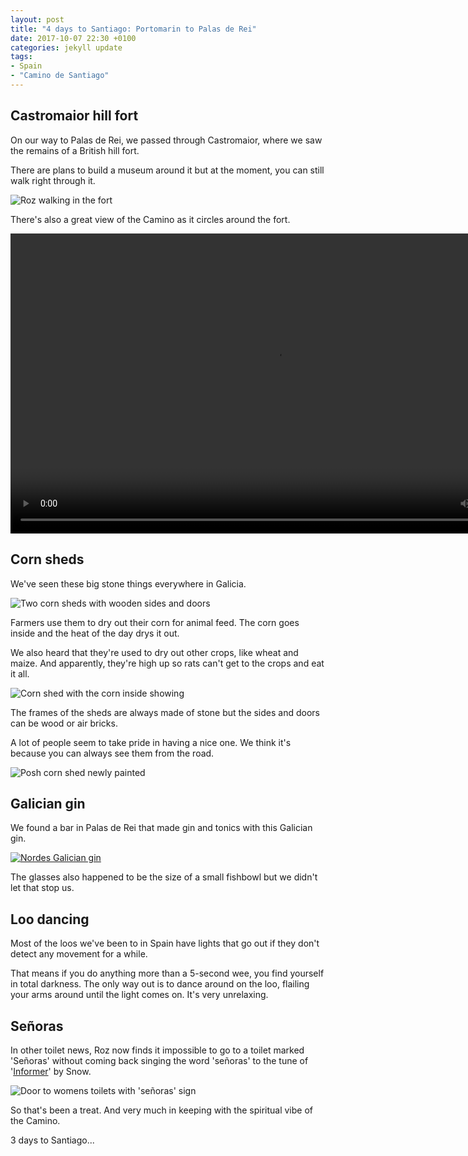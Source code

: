 ```yaml
---
layout: post
title: "4 days to Santiago: Portomarin to Palas de Rei"
date: 2017-10-07 22:30 +0100
categories: jekyll update
tags:
- Spain
- "Camino de Santiago"
---
```


## Castromaior hill fort

On our way to Palas de Rei, we passed through Castromaior, where we saw the remains of a British hill fort.

There are plans to build a museum around it but at the moment, you can still walk right through it.

![Roz walking in the fort](https://github.com/tombye/trexit/raw/gh-pages/assets/images/roz-in-castromaior-fort.jpg)

There's also a great view of the Camino as it circles around the fort.

<video src="https://github.com/tombye/trexit/raw/gh-pages/assets/images/view-from-castromaior-fort.mp4" controls height="480" width="848" preload="metadata"><a href="https://github.com/tombye/trexit/raw/gh-pages/assets/images/view-from-castromaior-fort.mp4">Download this video of the view from Castromaior fort.</a></video>

## Corn sheds

We've seen these big stone things everywhere in Galicia.

![Two corn sheds with wooden sides and doors](https://github.com/tombye/trexit/raw/gh-pages/assets/images/corn-sheds-in-shade.jpg)

Farmers use them to dry out their corn for animal feed. The corn goes inside and the heat of the day drys it out.

We also heard that they're used to dry out other crops, like wheat and maize. And apparently, they're high up so rats can't get to the crops and eat it all.

![Corn shed with the corn inside showing](https://github.com/tombye/trexit/raw/gh-pages/assets/images/corn-shed-with-corn-showing.jpg)

The frames of the sheds are always made of stone but the sides and doors can be wood or air bricks.

A lot of people seem to take pride in having a nice one. We think it's because you can always see them from the road.

![Posh corn shed newly painted](https://github.com/tombye/trexit/raw/gh-pages/assets/images/fancy-corn-shed.jpg)

## Galician gin

We found a bar in Palas de Rei that made gin and tonics with this Galician gin.

<a href="https://www.ginfestival.com/products/nordes"><img src="https://github.com/tombye/trexit/raw/gh-pages/assets/images/nordes-gin.jpg" alt="Nordes Galician gin" /></a>

The glasses also happened to be the size of a small fishbowl but we didn't let that stop us.

## Loo dancing

Most of the loos we've been to in Spain have lights that go out if they don't detect any movement for a while. 

That means if you do anything more than a 5-second wee, you find yourself in total darkness. The only way out is to dance around on the loo, flailing your arms around until the light comes on. It's very unrelaxing.

## Señoras 

In other toilet news, Roz now finds it impossible to go to a toilet marked 'Señoras' without coming back singing the word 'señoras' to the tune of '[Informer](https://m.youtube.com/watch?v=StlMdNcvCJo?t=12s)' by Snow. 

![Door to womens toilets with 'señoras' sign](https://github.com/tombye/trexit/raw/gh-pages/assets/images/senoras.jpg)

So that's been a treat. And very much in keeping with the spiritual vibe of the Camino.

3 days to Santiago...
